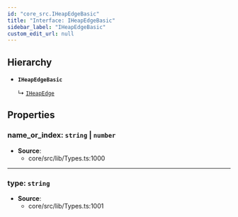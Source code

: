 ```yaml
---
id: "core_src.IHeapEdgeBasic"
title: "Interface: IHeapEdgeBasic"
sidebar_label: "IHeapEdgeBasic"
custom_edit_url: null
---
```


## Hierarchy

- **`IHeapEdgeBasic`**

  ↳ [`IHeapEdge`](core_src.IHeapEdge.md)

## Properties

### <a id="name\_or\_index" name="name\_or\_index"></a> **name\_or\_index**: `string` \| `number`

 * **Source**:
    * core/src/lib/Types.ts:1000

___

### <a id="type" name="type"></a> **type**: `string`

 * **Source**:
    * core/src/lib/Types.ts:1001
